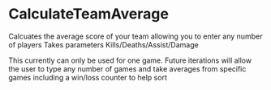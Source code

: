 # CalculateTeamAverage
Calcuates the average score of your team allowing you to enter any number of players
Takes parameters Kills/Deaths/Assist/Damage

This currently can only be used for one game. Future iterations will allow the user to type any number of games and take averages from specific games including a win/loss counter to help sort
